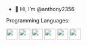 - 👋 Hi, I’m @anthony2356

Programming Languages: 

 <img style="width: 30px; height:30px; text-align:center; display:inline-block;" src="https://cdn.jsdelivr.net/gh/devicons/devicon@latest/icons/html5/html5-original.svg" /> 
 <img style="width: 30px; height:30px; text-align:center; display:inline-block;" src="https://cdn.jsdelivr.net/gh/devicons/devicon@latest/icons/css3/css3-original.svg" />
 <img style="width: 30px; height:30px; text-align:center; display:inline-block;" src="https://cdn.jsdelivr.net/gh/devicons/devicon@latest/icons/sass/sass-original.svg" /> 
 <img style="width: 30px; height:30px; text-align:center; display:inline-block;" src="https://cdn.jsdelivr.net/gh/devicons/devicon@latest/icons/javascript/javascript-original.svg" /> 
 <img style="width: 30px; height:30px; text-align:center; display:inline-block;" src="https://cdn.jsdelivr.net/gh/devicons/devicon@latest/icons/typescript/typescript-original.svg" /> 
 <img style="width: 30px; height:30px; text-align:center; display:inline-block;" src="https://cdn.jsdelivr.net/gh/devicons/devicon@latest/icons/react/react-original.svg" />
